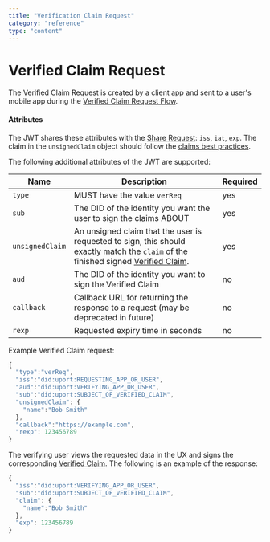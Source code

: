 ```yaml
---
title: "Verification Claim Request"
category: "reference"
type: "content"
---
```


# Verified Claim Request

The Verified Claim Request is created by a client app and sent to a user's mobile app during the [Verified Claim Request Flow](/flows/verification.md).


#### Attributes

The JWT shares these attributes with the [Share Request](sharereq.md): `iss`, `iat`, `exp`. The claim in the `unsignedClaim` object should follow the [claims best practices](./verification.md#claims-best-practices).

The following additional attributes of the JWT are supported:

Name | Description | Required
---- | ----------- | --------
`type` | MUST have the value `verReq` | yes
`sub` | The DID of the identity you want the user to sign the claims ABOUT | yes
`unsignedClaim` | An unsigned claim that the user is requested to sign, this should exactly match the `claim` of the finished signed [Verified Claim](./verification.md). | yes
`aud` | The DID of the identity you want to sign the Verified Claim | no
`callback` | Callback URL for returning the response to a request (may be deprecated in future) | no
`rexp` | Requested expiry time in seconds | no


Example Verified Claim request:

```js
{
  "type":"verReq",
  "iss":"did:uport:REQUESTING_APP_OR_USER",
  "aud":"did:uport:VERIFYING_APP_OR_USER",
  "sub":"did:uport:SUBJECT_OF_VERIFIED_CLAIM",
  "unsignedClaim": {
    "name":"Bob Smith"
  },
  "callback":"https://example.com",
  "rexp": 123456789
}
```

The verifying user views the requested data in the UX and signs the corresponding [Verified Claim](./verification.md). The following is an example of the response:

```js
{
  "iss":"did:uport:VERIFYING_APP_OR_USER",
  "sub":"did:uport:SUBJECT_OF_VERIFIED_CLAIM",
  "claim": {
    "name":"Bob Smith"
  },
  "exp": 123456789
}
```
